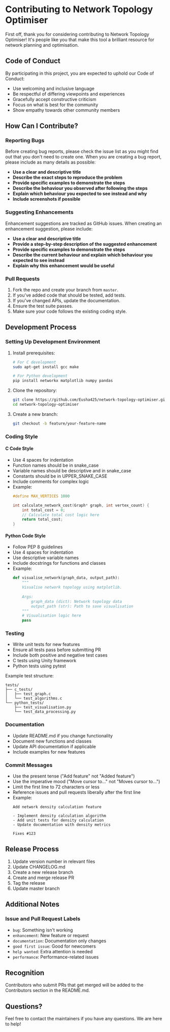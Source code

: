 # Contributing to Network Topology Optimiser

First off, thank you for considering contributing to Network Topology Optimiser! It's people like you that make this tool a brilliant resource for network planning and optimisation.

## Code of Conduct

By participating in this project, you are expected to uphold our Code of Conduct:

- Use welcoming and inclusive language
- Be respectful of differing viewpoints and experiences
- Gracefully accept constructive criticism
- Focus on what is best for the community
- Show empathy towards other community members

## How Can I Contribute?

### Reporting Bugs

Before creating bug reports, please check the issue list as you might find out that you don't need to create one. When you are creating a bug report, please include as many details as possible:

* **Use a clear and descriptive title**
* **Describe the exact steps to reproduce the problem**
* **Provide specific examples to demonstrate the steps**
* **Describe the behaviour you observed after following the steps**
* **Explain which behaviour you expected to see instead and why**
* **Include screenshots if possible**

### Suggesting Enhancements

Enhancement suggestions are tracked as GitHub issues. When creating an enhancement suggestion, please include:

* **Use a clear and descriptive title**
* **Provide a step-by-step description of the suggested enhancement**
* **Provide specific examples to demonstrate the steps**
* **Describe the current behaviour and explain which behaviour you expected to see instead**
* **Explain why this enhancement would be useful**

### Pull Requests

1. Fork the repo and create your branch from `master`.
2. If you've added code that should be tested, add tests.
3. If you've changed APIs, update the documentation.
4. Ensure the test suite passes.
5. Make sure your code follows the existing coding style.

## Development Process

### Setting Up Development Environment

1. Install prerequisites:
   ```bash
   # For C development
   sudo apt-get install gcc make

   # For Python development
   pip install networkx matplotlib numpy pandas
   ```

2. Clone the repository:
   ```bash
   git clone https://github.com/Eusha425/network-topology-optimiser.git
   cd network-topology-optimiser
   ```

3. Create a new branch:
   ```bash
   git checkout -b feature/your-feature-name
   ```

### Coding Style

#### C Code Style

* Use 4 spaces for indentation
* Function names should be in snake_case
* Variable names should be descriptive and in snake_case
* Constants should be in UPPER_SNAKE_CASE
* Include comments for complex logic
* Example:
  ```c
  #define MAX_VERTICES 1000
  
  int calculate_network_cost(Graph* graph, int vertex_count) {
      int total_cost = 0;
      // Calculate total cost logic here
      return total_cost;
  }
  ```

#### Python Code Style

* Follow PEP 8 guidelines
* Use 4 spaces for indentation
* Use descriptive variable names
* Include docstrings for functions and classes
* Example:
  ```python
  def visualise_network(graph_data, output_path):
      """
      Visualise network topology using matplotlib.
      
      Args:
          graph_data (dict): Network topology data
          output_path (str): Path to save visualisation
      """
      # Visualisation logic here
      pass
  ```

### Testing

* Write unit tests for new features
* Ensure all tests pass before submitting PR
* Include both positive and negative test cases
* C tests using Unity framework
* Python tests using pytest

Example test structure:
```
tests/
├── c_tests/
│   ├── test_graph.c
│   └── test_algorithms.c
└── python_tests/
    ├── test_visualisation.py
    └── test_data_processing.py
```

### Documentation

* Update README.md if you change functionality
* Document new functions and classes
* Update API documentation if applicable
* Include examples for new features

### Commit Messages

* Use the present tense ("Add feature" not "Added feature")
* Use the imperative mood ("Move cursor to..." not "Moves cursor to...")
* Limit the first line to 72 characters or less
* Reference issues and pull requests liberally after the first line
* Example:
  ```
  Add network density calculation feature
  
  - Implement density calculation algorithm
  - Add unit tests for density calculation
  - Update documentation with density metrics
  
  Fixes #123
  ```

## Release Process

1. Update version number in relevant files
2. Update CHANGELOG.md
3. Create a new release branch
4. Create and merge release PR
5. Tag the release
6. Update master branch

## Additional Notes

### Issue and Pull Request Labels

* `bug`: Something isn't working
* `enhancement`: New feature or request
* `documentation`: Documentation only changes
* `good first issue`: Good for newcomers
* `help wanted`: Extra attention is needed
* `performance`: Performance-related issues

## Recognition

Contributors who submit PRs that get merged will be added to the Contributors section in the README.md.

## Questions?

Feel free to contact the maintainers if you have any questions. We are here to help!
